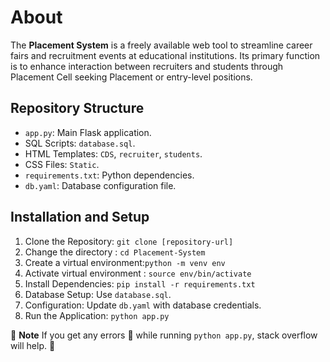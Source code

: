 # About

The **Placement System** is a freely available web tool to streamline career fairs and recruitment events at educational institutions. Its primary function is to enhance interaction between recruiters and students through Placement Cell seeking Placement or entry-level positions.

## Repository Structure

- `app.py`: Main Flask application.
- SQL Scripts: `database.sql`.
- HTML Templates: `CDS`, `recruiter`, `students`.
- CSS Files: `Static`.
- `requirements.txt`: Python dependencies.
- `db.yaml`: Database configuration file.

## Installation and Setup
1. Clone the Repository: `git clone [repository-url]`
2. Change the directory : `cd Placement-System`
3. Create a virtual environment:`python -m venv env`
4. Activate virtual environment : `source env/bin/activate`
5. Install Dependencies: `pip install -r requirements.txt`
6. Database Setup: Use `database.sql`.
7. Configuration: Update `db.yaml` with database credentials.
8. Run the Application: `python app.py`

:pushpin: **Note** If you get any errors :face_with_thermometer: while running `python app.py`, stack overflow will help. :slightly_smiling_face:
